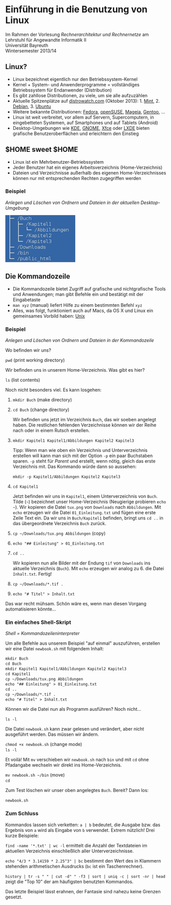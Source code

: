 # Einführung in die Benutzung von Linux

Im Rahmen der Vorlesung _Rechnerarchitektur und Rechnernetze_ am
Lehrstuhl für Angewandte Informatik II  
Universität Bayreuth  
Wintersemester 2013/14

## Linux?

- Linux bezeichnet eigentlich nur den Betriebssystem-Kernel
- Kernel + System- und Anwenderprogramme = vollständiges Betriebssystem für
  Endanwender (Distribution)
- Es gibt zahllose Distributionen, zu viele, um sie alle aufzuzählen
- Aktuelle Spitzenplätze auf [distrowatch.com](http://distrowatch.com)
  (Oktober 2013): 1. [Mint](http://www.linuxmint.com), 2.
  [Debian](http://www.debian.org/), 3. [Ubuntu](http://www.ubuntu.com/)
- Weitere bekannte Distributionen: [Fedora](http://fedoraproject.org),
  [openSUSE](http://de.opensuse.org), [Mageia](http://www.mageia.org),
  [Gentoo](http://www.gentoo.org), ...
- Linux ist weit verbreitet, vor allem auf Servern, Supercomputern, in
  eingebetteten Systemen, auf Smartphones und auf Tablets (Android)
- Desktop-Umgebungen wie [KDE](http://www.kde.org),
  [GNOME](http://www.gnome.org), [Xfce](http://www.xfce.org) oder
  [LXDE](http://lxde.org) bieten grafische Benutzeroberflächen und erleichtern
  den Einstieg

## $HOME sweet $HOME

- Linux ist ein Mehrbenutzer-Betriebssystem
- Jeder Benutzer hat ein eigenes Arbeitsverzeichnis (Home-Verzeichnis)
- Dateien und Verzeichnisse außerhalb des eigenen Home-Verzeichnisses können
  nur mit entsprechenden Rechten zugegriffen werden

### Beispiel

_Anlegen und Löschen von Ordnern und Dateien in der aktuellen
Desktop-Umgebung_

![](mc.png "Verzeichnisse und Unterverzeichnisse")

## Die Kommandozeile

- Die Kommandozeile bietet Zugriff auf grafische und nichtgrafische Tools
  und Anwendungen; man gibt Befehle ein und bestätigt mit der Eingabetaste
- `man xyz` (manual) liefert Hilfe zu einem bestimmten Befehl `xyz`
- Alles, was folgt, funktioniert auch auf Macs, da OS X und Linux ein
  gemeinsames Vorbild haben: [Unix](http://de.wikipedia.org/wiki/Unix)

### Beispiel

_Anlegen und Löschen von Ordnern und Dateien in der Kommandozeile_

Wo befinden wir uns?

`pwd` (print working directory)

Wir befinden uns in unserem Home-Verzeichnis. Was gibt es hier?

`ls` (list contents)

Noch nicht besonders viel. Es kann losgehen:

1. `mkdir Buch` (make directory)
2. `cd Buch` (change directory)

	Wir befinden uns jetzt im Verzeichnis `Buch`, das wir soeben angelegt
	haben.  Die restlichen fehlenden Verzeichnisse können wir der Reihe nach
	oder in einem Rutsch erstellen.

3. `mkdir Kapitel1 Kapitel1/Abbildungen Kapitel2 Kapitel3`

	Tipp: Wenn man wie oben ein Verzeichnis und Unterverzeichnis erstellen will
	kann man sich mit der Option `-p` ein paar Buchstaben sparen. `-p` steht
	für *Parent* und erstellt, wenn nötig, gleich das erste Verzeichnis mit.
	Das Kommando würde dann so aussehen:

	`mkdir -p Kapitel1/Abbildungen Kapitel2 Kapitel3`

4. `cd Kapitel1`

	Jetzt befinden wir uns in `Kapitel1`, einem Unterverzeichnis von `Buch`.
	Tilde (`~`) bezeichnet unser Home-Verzeichnis (Neugierige probieren `echo
	~`). Wir kopieren die Datei `tux.png` von `Downloads` nach `Abbildungen`.
	Mit `echo` erzeugen wir die Datei `01_Einleitung.txt` und fügen eine erste
	Zeile Text ein.  Da wir uns in `Buch/Kapitel1` befinden, bringt uns `cd
	..` in das übergeordnete Verzeichnis `Buch` zurück.

5. `cp ~/Downloads/tux.png Abbildungen` (copy)
6. `echo "## Einleitung" > 01_Einleitung.txt`
7. `cd ..`

	Wir kopieren nun alle Bilder mit der Endung `tif` von `Downloads` ins
	aktuelle Verzeichnis (`Buch`). Mit `echo` erzeugen wir analog zu 6. die
	Datei `Inhalt.txt`. Fertig!

8. `cp ~/Downloads/*.tif .`
9. `echo "# Titel" > Inhalt.txt`

Das war recht mühsam. Schön wäre es, wenn man diesen Vorgang automatisieren
könnte...

### Ein einfaches Shell-Skript

_Shell = Kommandozeileninterpreter_

Um alle Befehle aus unserem Beispiel "auf einmal" auszuführen, erstellen wir
eine Datei `newbook.sh` mit folgendem Inhalt:

```shell
mkdir Buch
cd Buch
mkdir Kapitel1 Kapitel1/Abbildungen Kapitel2 Kapitel3
cd Kapitel1
cp ~/Downloads/tux.png Abbildungen
echo "## Einleitung" > 01_Einleitung.txt
cd ..
cp ~/Downloads/*.tif .
echo "# Titel" > Inhalt.txt
```

Können wir die Datei nun als Programm ausführen? Noch nicht...

`ls -l`

Die Datei `newbook.sh` kann zwar gelesen und verändert, aber nicht ausgeführt
werden. Das müssen wir ändern.

`chmod +x newbook.sh` (change mode)  
`ls -l`

Et voilà! Mit `mv` verschieben wir `newbook.sh` nach `bin` und mit `cd` ohne
Pfadangabe wechseln wir direkt ins Home-Verzeichnis.

`mv newbook.sh ~/bin` (move)  
`cd`

 Zum Test löschen wir unser oben angelegtes `Buch`. Bereit? Dann los:

`newbook.sh`

### Zum Schluss

Kommandos lassen sich verketten: `a | b` bedeutet, die Ausgabe bzw. das
Ergebnis von `a` wird als Eingabe von `b` verwendet. Extrem nützlich! Drei
kurze Beispiele:

`find -name '*.txt' | wc -l` ermittelt die Anzahl der Textdateien im
aktuellen Verzeichnis einschließlich aller Unterverzeichnisse.

`echo "4/3 * 3.14159 * 2.25^3" | bc` bestimmt den Wert des in Klammern
stehenden arithmetischen Ausdrucks (`bc` ist ein Taschenrechner).

`history | tr -s " " | cut -d" " -f3 | sort | uniq -c | sort -nr | head` zeigt
die "Top 10" der am häufigsten benutzten Kommandos.  

Das letzte Beispiel lässt erahnen, der Fantasie sind nahezu keine Grenzen
gesetzt.
